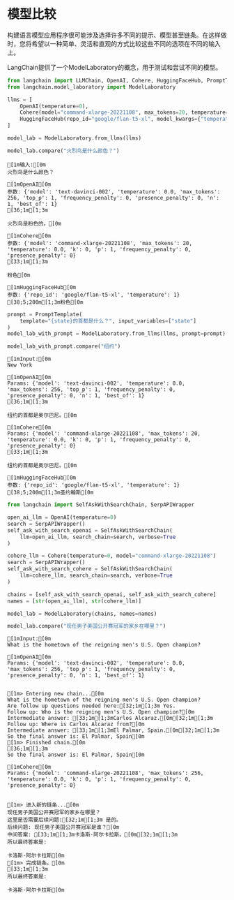 # 模型比较

构建语言模型应用程序很可能涉及选择许多不同的提示、模型甚至链条。在这样做时，您将希望以一种简单、灵活和直观的方式比较这些不同的选项在不同的输入上。

LangChain提供了一个ModelLaboratory的概念，用于测试和尝试不同的模型。


```python
from langchain import LLMChain, OpenAI, Cohere, HuggingFaceHub, PromptTemplate
from langchain.model_laboratory import ModelLaboratory
```


```python
llms = [
    OpenAI(temperature=0),
    Cohere(model="command-xlarge-20221108", max_tokens=20, temperature=0),
    HuggingFaceHub(repo_id="google/flan-t5-xl", model_kwargs={"temperature": 1}),
]
```


```python
model_lab = ModelLaboratory.from_llms(llms)
```


```python
model_lab.compare("火烈鸟是什么颜色？")
```
    [1m输入:[0m
    火烈鸟是什么颜色？
    
    [1mOpenAI[0m
    参数: {'model': 'text-davinci-002', 'temperature': 0.0, 'max_tokens': 256, 'top_p': 1, 'frequency_penalty': 0, 'presence_penalty': 0, 'n': 1, 'best_of': 1}
    [36;1m[1;3m
    
    火烈鸟是粉色的。[0m
    
    [1mCohere[0m
    参数: {'model': 'command-xlarge-20221108', 'max_tokens': 20, 'temperature': 0.0, 'k': 0, 'p': 1, 'frequency_penalty': 0, 'presence_penalty': 0}
    [33;1m[1;3m
    
    粉色[0m
    
    [1mHuggingFaceHub[0m
    参数: {'repo_id': 'google/flan-t5-xl', 'temperature': 1}
    [38;5;200m[1;3m粉色[0m
    
    


```python
prompt = PromptTemplate(
    template="{state}的首都是什么？", input_variables=["state"]
)
model_lab_with_prompt = ModelLaboratory.from_llms(llms, prompt=prompt)
```


```python
model_lab_with_prompt.compare("纽约")
```

    [1mInput:[0m
    New York
    
    [1mOpenAI[0m
    Params: {'model': 'text-davinci-002', 'temperature': 0.0, 'max_tokens': 256, 'top_p': 1, 'frequency_penalty': 0, 'presence_penalty': 0, 'n': 1, 'best_of': 1}
    [36;1m[1;3m
    
    纽约的首都是奥尔巴尼。[0m
    
    [1mCohere[0m
    Params: {'model': 'command-xlarge-20221108', 'max_tokens': 20, 'temperature': 0.0, 'k': 0, 'p': 1, 'frequency_penalty': 0, 'presence_penalty': 0}
    [33;1m[1;3m
    
    纽约的首都是奥尔巴尼。[0m
    
    [1mHuggingFaceHub[0m
    参数: {'repo_id': 'google/flan-t5-xl', 'temperature': 1}
    [38;5;200m[1;3m圣约翰斯[0m
    
    


```python
from langchain import SelfAskWithSearchChain, SerpAPIWrapper

open_ai_llm = OpenAI(temperature=0)
search = SerpAPIWrapper()
self_ask_with_search_openai = SelfAskWithSearchChain(
    llm=open_ai_llm, search_chain=search, verbose=True
)

cohere_llm = Cohere(temperature=0, model="command-xlarge-20221108")
search = SerpAPIWrapper()
self_ask_with_search_cohere = SelfAskWithSearchChain(
    llm=cohere_llm, search_chain=search, verbose=True
)
```


```python
chains = [self_ask_with_search_openai, self_ask_with_search_cohere]
names = [str(open_ai_llm), str(cohere_llm)]
```


```python
model_lab = ModelLaboratory(chains, names=names)
```


```python
model_lab.compare("现任男子美国公开赛冠军的家乡在哪里？")
```

    [1mInput:[0m
    What is the hometown of the reigning men's U.S. Open champion?
    
    [1mOpenAI[0m
    Params: {'model': 'text-davinci-002', 'temperature': 0.0, 'max_tokens': 256, 'top_p': 1, 'frequency_penalty': 0, 'presence_penalty': 0, 'n': 1, 'best_of': 1}
    
    
    [1m> Entering new chain...[0m
    What is the hometown of the reigning men's U.S. Open champion?
    Are follow up questions needed here:[32;1m[1;3m Yes.
    Follow up: Who is the reigning men's U.S. Open champion?[0m
    Intermediate answer: [33;1m[1;3mCarlos Alcaraz.[0m[32;1m[1;3m
    Follow up: Where is Carlos Alcaraz from?[0m
    Intermediate answer: [33;1m[1;3mEl Palmar, Spain.[0m[32;1m[1;3m
    So the final answer is: El Palmar, Spain[0m
    [1m> Finished chain.[0m
    [36;1m[1;3m
    So the final answer is: El Palmar, Spain[0m
    
    [1mCohere[0m
    Params: {'model': 'command-xlarge-20221108', 'max_tokens': 256, 'temperature': 0.0, 'k': 0, 'p': 1, 'frequency_penalty': 0, 'presence_penalty': 0}
    
    
    [1m> 进入新的链条...[0m
    现任男子美国公开赛冠军的家乡在哪里？
    这里是否需要后续问题:[32;1m[1;3m 是的。
    后续问题: 现任男子美国公开赛冠军是谁？[0m
    中间答案: [33;1m[1;3m卡洛斯·阿尔卡拉斯。[0m[32;1m[1;3m
    所以最终答案是:
    
    卡洛斯·阿尔卡拉斯[0m
    [1m> 完成链条。[0m
    [33;1m[1;3m
    所以最终答案是:
    
    卡洛斯·阿尔卡拉斯[0m
    
    


```python

```
